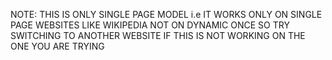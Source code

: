 NOTE: THIS IS ONLY SINGLE PAGE MODEL i.e IT WORKS ONLY ON SINGLE PAGE WEBSITES LIKE WIKIPEDIA NOT ON DYNAMIC ONCE SO TRY SWITCHING TO ANOTHER WEBSITE IF THIS IS NOT WORKING ON THE ONE YOU ARE TRYING
